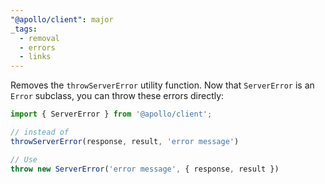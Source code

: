 ```yaml
---
"@apollo/client": major
_tags:
  - removal
  - errors
  - links
---
```


Removes the `throwServerError` utility function. Now that `ServerError` is an
`Error` subclass, you can throw these errors directly:

```js
import { ServerError } from '@apollo/client';

// instead of
throwServerError(response, result, 'error message')

// Use
throw new ServerError('error message', { response, result })
```
